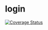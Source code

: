 # login
[![Coverage Status](https://coveralls.io/repos/github/brotherlogic/login/badge.svg)](https://coveralls.io/github/brotherlogic/login)
